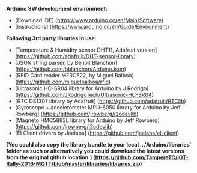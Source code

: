 **Arduino SW development environment:**    
- [Download IDE] (https://www.arduino.cc/en/Main/Software)    
- [Instructions] (https://www.arduino.cc/en/Guide/Environment)     

**Following 3rd party libraries in use:**   
- [Temperature & Humidity sensor DHT11, Adafruit version] (https://github.com/adafruit/DHT-sensor-library)     
- [JSON string parser, by Benoit Blanchon] (https://github.com/bblanchon/ArduinoJson)    
- [RFID Card reader MFRC522, by Miguel Balboa] (https://github.com/miguelbalboa/rfid)    
- [Ultrasonic HC-SR04 library for Arduino by J.Rodrigo] (https://github.com/JRodrigoTech/Ultrasonic-HC-SR04)    
- [RTC DS1307 library by Adafruit] (https://github.com/adafruit/RTClib)    
- [Gyroscope + accelerometer MPU-6050 library for Arduino by Jeff Rowberg] (https://github.com/jrowberg/i2cdevlib)
- [Magneto HMC5883L library for Arduino by Jeff Rowberg] (https://github.com/jrowberg/i2cdevlib)
- [ELClient drivers by Jeelabs] (https://github.com/jeelabs/el-client)    

__[You could also copy the library bundle to your local ...'Arduino/libraries' folder as such or alternatively you could download the latest versions from the original github location.] (https://github.com/TampereTC/IOT-Rally-2016-MQTT/blob/master/libraries/libraries.zip)__


